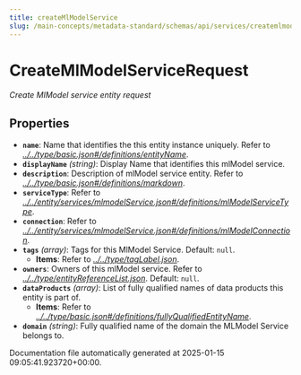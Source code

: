 ```yaml
---
title: createMlModelService
slug: /main-concepts/metadata-standard/schemas/api/services/createmlmodelservice
---
```


# CreateMlModelServiceRequest

*Create MlModel service entity request*

## Properties

- **`name`**: Name that identifies the this entity instance uniquely. Refer to *[../../type/basic.json#/definitions/entityName](#/../type/basic.json#/definitions/entityName)*.
- **`displayName`** *(string)*: Display Name that identifies this mlModel service.
- **`description`**: Description of mlModel service entity. Refer to *[../../type/basic.json#/definitions/markdown](#/../type/basic.json#/definitions/markdown)*.
- **`serviceType`**: Refer to *[../../entity/services/mlmodelService.json#/definitions/mlModelServiceType](#/../entity/services/mlmodelService.json#/definitions/mlModelServiceType)*.
- **`connection`**: Refer to *[../../entity/services/mlmodelService.json#/definitions/mlModelConnection](#/../entity/services/mlmodelService.json#/definitions/mlModelConnection)*.
- **`tags`** *(array)*: Tags for this MlModel Service. Default: `null`.
  - **Items**: Refer to *[../../type/tagLabel.json](#/../type/tagLabel.json)*.
- **`owners`**: Owners of this mlModel service. Refer to *[../../type/entityReferenceList.json](#/../type/entityReferenceList.json)*. Default: `null`.
- **`dataProducts`** *(array)*: List of fully qualified names of data products this entity is part of.
  - **Items**: Refer to *[../../type/basic.json#/definitions/fullyQualifiedEntityName](#/../type/basic.json#/definitions/fullyQualifiedEntityName)*.
- **`domain`** *(string)*: Fully qualified name of the domain the MLModel Service belongs to.


Documentation file automatically generated at 2025-01-15 09:05:41.923720+00:00.
